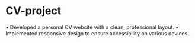 # CV-project
•	Developed a personal CV website with a clean, professional layout.
•	Implemented responsive design to ensure accessibility on various devices.
